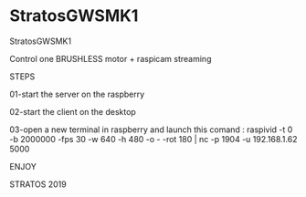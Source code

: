 # StratosGWSMK1



StratosGWSMK1

Control one BRUSHLESS motor + raspicam streaming

STEPS

01-start the server on the raspberry

02-start the client on the desktop

03-open a new terminal in raspberry and launch this comand : raspivid -t 0 -b 2000000 -fps 30 -w 640 -h 480 -o - -rot 180 | nc -p 1904 -u 192.168.1.62 5000

ENJOY

STRATOS 2019
